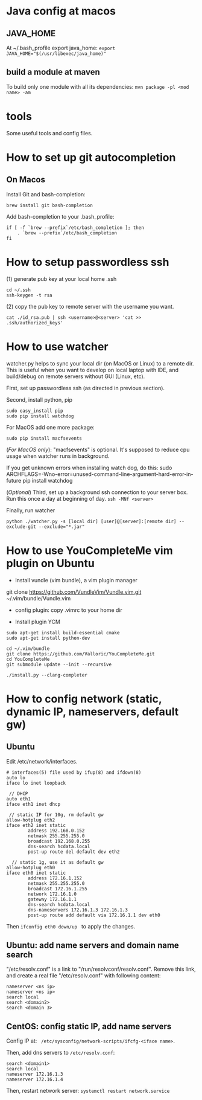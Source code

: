 # Java config at macos

## JAVA_HOME
At ~/.bash_profile export java_home: `export JAVA_HOME="$(/usr/libexec/java_home)"`

## build a module at maven
To build only one module with all its dependencies:  `mvn package -pl <mod name> -am`

# tools
Some useful tools and config files.

# How to set up git autocompletion

## On Macos
Install Git and bash-completion: 
```
brew install git bash-completion
```

Add bash-completion to your .bash_profile:
```
if [ -f `brew --prefix`/etc/bash_completion ]; then
    . `brew --prefix`/etc/bash_completion
fi
```

# How to setup passwordless ssh
(1) generate pub key at your local home .ssh
```
cd ~/.ssh
ssh-keygen -t rsa
```
(2) copy the pub key to remote server with the username you want.
```
cat ./id_rsa.pub | ssh <username>@<server> 'cat >> .ssh/authorized_keys'
```


# How to use watcher
watcher.py helps to sync your local dir (on MacOS or Linux)  to a remote dir. This is useful
when you want to develop on local laptop with IDE, and build/debug on remote servers without GUI (Linux, etc).

First, set up passwordless ssh (as directed in previous section).

Second, install python, pip
```
sudo easy_install pip
sudo pip install watchdog
```
For MacOS add one more package:
```
sudo pip install macfsevents
```
(*For MacOS only*): "macfsevents" is optional. It's supposed to reduce cpu usage when watcher runs
in background.

If you get unknown errors when installing watch dog, do this:
sudo ARCHFLAGS=-Wno-error=unused-command-line-argument-hard-error-in-future pip install watchdog

(*Optional*) Third, set up a background ssh connection to your server box. Run this once a 
day at beginning of day.
`ssh -MNf <server>`


Finally, run watcher
```
python ./watcher.py -s [local dir] [user]@[server]:[remote dir] --exclude-git --exclude="*.jar"
```

# How to use YouCompleteMe vim plugin on Ubuntu

- Install vundle  (vim bundle), a vim plugin manager

git clone https://github.com/VundleVim/Vundle.vim.git ~/.vim/bundle/Vundle.vim

- config plugin:  copy .vimrc to your home dir

- Install plugin YCM

```
sudo apt-get install build-essential cmake
sudo apt-get install python-dev

cd ~/.vim/bundle
git clone https://github.com/Valloric/YouCompleteMe.git
cd YouCompleteMe
git submodule update --init --recursive

./install.py --clang-completer
```

# How to config network (static, dynamic IP, nameservers, default gw)

## Ubuntu
Edit /etc/network/interfaces.

```
# interfaces(5) file used by ifup(8) and ifdown(8)
auto lo
iface lo inet loopback

 // DHCP
auto eth1
iface eth1 inet dhcp

 // static IP for 10g, rm default gw
allow-hotplug eth2
iface eth2 inet static
        address 192.168.0.152
        netmask 255.255.255.0
        broadcast 192.168.0.255
        dns-search hcdata.local
        post-up route del default dev eth2

  // static 1g, use it as default gw
allow-hotplug eth0
iface eth0 inet static
        address 172.16.1.152
        netmask 255.255.255.0
        broadcast 172.16.1.255
        network 172.16.1.0
        gateway 172.16.1.1
        dns-search hcdata.local
        dns-nameservers 172.16.1.3 172.16.1.3
        post-up route add default via 172.16.1.1 dev eth0
```

Then `ifconfig eth0 down/up ` to apply the changes. 

## Ubuntu: add name servers and domain name search
"/etc/resolv.conf" is a link to "/run/resolvconf/resolv.conf".  Remove this link, and create a real file "/etc/resolv.conf" with following content:
```
nameserver <ns ip>
nameserver <ns ip>
search local
search <domain2>
search <domain 3>
```

## CentOS: config static IP, add name servers

Config IP at:  ` /etc/sysconfig/network-scripts/ifcfg-<iface name>`.

Then, add dns servers to `/etc/resolv.conf`:
```
search <domain1>
search local
nameserver 172.16.1.3
nameserver 172.16.1.4
```

Then, restart network server:
`systemctl restart network.service`

